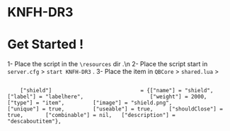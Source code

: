 # KNFH-DR3

# Get Started !
1- Place the script in the `\resources` dir .\n
2- Place the script start in `server.cfg` > `start KNFH-DR3` .
3- Place the item in `QBCore` > `shared.lua` > 
```

 	["shield"]                            = {["name"] = "shield",                           ["label"] = "labelhere",                     ["weight"] = 2000,         ["type"] = "item",         ["image"] = "shield.png",                 ["unique"] = true,         ["useable"] = true,     ["shouldClose"] = true,       ["combinable"] = nil,   ["description"] = "descaboutitem"},


 ```
